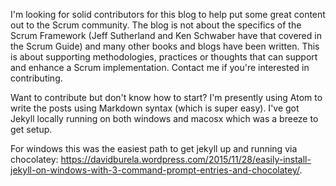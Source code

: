 I'm looking for solid contributors for this blog to help put some great content out to the Scrum community. The blog is not about the specifics of the Scrum Framework (Jeff Sutherland and Ken Schwaber have that covered in the Scrum Guide) and many other books and blogs have been written. This is about supporting methodologies, practices or thoughts that can support and enhance a Scrum implementation. Contact me if you're interested in contributing.

Want to contribute but don't know how to start? I'm presently using Atom to write the posts using Markdown syntax (which is super easy). I've got Jekyll locally running on both windows and macosx which was a breeze to get setup.

For windows this was the easiest path to get jekyll up and running via chocolatey: https://davidburela.wordpress.com/2015/11/28/easily-install-jekyll-on-windows-with-3-command-prompt-entries-and-chocolatey/.
